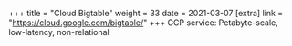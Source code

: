 +++
title = "Cloud Bigtable"
weight = 33
date = 2021-03-07
[extra]
link = "https://cloud.google.com/bigtable/"
+++
GCP service: Petabyte-scale, low-latency, non-relational

